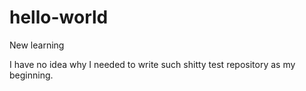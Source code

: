 # hello-world

New learning

I have no idea why I needed to write such shitty test repository as my beginning.
